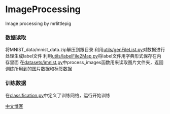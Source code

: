 # ImageProcessing
Image processing by mrlittlepig

### 数据读取
将MNIST_data/mnist_data.zip解压到跟目录
利用[utils/genFileList.py](https://github.com/mrlittlepig/ImageProcessing/blob/master/utils/genFileList.py)对数据进行处理生成label文件
利用[utils/labelFile2Map.py](https://github.com/mrlittlepig/ImageProcessing/blob/master/utils/labelFile2Map.py)将label文件用字典形式保存在内存里面
在[datasets/imnist.py](https://github.com/mrlittlepig/ImageProcessing/blob/master/datasets/imnist.py)中process_images函数用来读取图片文件夹，返回训练所用到的图片数据和标签数据

### 训练数据
在[classification.py](https://github.com/mrlittlepig/ImageProcessing/blob/master/classification.py)中定义了训练网络，运行开始训练

[中文博客](https://mrlittlepig.github.io/2017/04/30/tensorflow-for-image-processing/)
